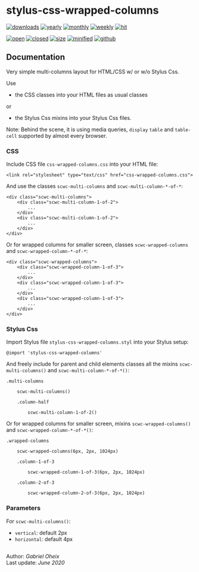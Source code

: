 # stylus-css-wrapped-columns

[![downloads][totalDownloads-svg]][totalDownloads-link]
[![yearly][yearlyDownloads-svg]][yearlyDownloads-link]
[![monthly][monthlyDownloads-svg]][monthlyDownloads-link]
[![weekly][weeklyDownloads-svg]][weeklyDownloads-link]
[![hit][hit-svg]][hit-link]
	
[![open][open-svg]][open-link]
[![closed][closed-svg]][closed-link]
[![size][size-svg]][size-link]
[![minified][minified-svg]][minified-link]
[![github][githubDownloads-svg]][githubDownloads-link]


[totalDownloads-svg]: https://img.shields.io/npm/dt/noglify-js.svg
[totalDownloads-link]: https://www.npmjs.com/package/noglify-js

[yearlyDownloads-svg]: https://img.shields.io/npm/dy/noglify-js.svg
[yearlyDownloads-link]: https://www.npmjs.com/package/noglify-js

[monthlyDownloads-svg]: https://img.shields.io/npm/dm/noglify-js.svg
[monthlyDownloads-link]: https://www.npmjs.com/package/noglify-js

[weeklyDownloads-svg]: https://img.shields.io/npm/dw/noglify-js.svg
[weeklyDownloads-link]: https://www.npmjs.com/package/noglify-js

[hit-svg]: https://hits.dwyl.com/gabrieloheix/npm-noglifyjs.svg
[hit-link]: https://hits.dwyl.com/gabrieloheix/npm-noglifyjs


[open-svg]: https://img.shields.io/github/issues/gabrieloheix/npm-noglifyjs.svg
[open-link]: https://github.com/gabrieloheix/npm-noglifyjs/issues

[closed-svg]: https://img.shields.io/github/issues-closed/gabrieloheix/npm-noglifyjs.svg
[closed-link]: https://github.com/gabrieloheix/npm-noglifyjs/issues?q=is%3Aissue+is%3Aclosed

[size-svg]: https://github-size-badge.herokuapp.com/gabrieloheix/npm-noglifyjs.svg
[size-link]: https://github.com/gabrieloheix/npm-noglifyjs

[minified-svg]: https://img.shields.io/bundlephobia/min/noglify-js.svg
[minified-link]: https://bundlephobia.com/result?p=noglify-js

[githubDownloads-svg]: https://img.shields.io/github/downloads/gabrieloheix/npm-noglifyjs/total.svg
[githubDownloads-link]: https://github.com/gabrieloheix/npm-noglifyjs

[//]: # (https://github.com/dwyl/repo-badges)


## Documentation

Very simple multi-columns layout for HTML/CSS w/ or w/o Stylus Css.

Use

- the CSS classes into your HTML files as usual classes

or

- the Stylus Css mixins into your Stylus Css files.


Note: Behind the scene, it is using media queries, ```display``` ```table``` and ```table-cell``` supported by almost every browser.


### CSS

Include CSS file ```css-wrapped-columns.css``` into your HTML file:

	<link rel="stylesheet" type="text/css" href="css-wrapped-columns.css">

And use the classes ```scwc-multi-columns``` and ```scwc-multi-column-*-of-*```:

	<div class="scwc-multi-columns">
		<div class="scwc-multi-column-1-of-2">
			...
		</div>
		<div class="scwc-multi-column-1-of-2">
			...
		</div>
	</div>

Or for wrapped columns for smaller screen, classes ```scwc-wrapped-columns``` and ```scwc-wrapped-column-*-of-*```:

	<div class="scwc-wrapped-columns">
		<div class="scwc-wrapped-column-1-of-3">
			...
		</div>
		<div class="scwc-wrapped-column-1-of-3">
			...
		</div>
		<div class="scwc-wrapped-column-1-of-3">
			...
		</div>
	</div>


### Stylus Css

Import Stylus file ```stylus-css-wrapped-columns.styl``` into your Stylus setup:

	@import 'stylus-css-wrapped-columns'

And freely include for parent and child elements classes all the mixins ```scwc-multi-columns()``` and ```scwc-multi-column-*-of-*()```:

	.multi-columns

		scwc-multi-columns()

		.column-half

			scwc-multi-column-1-of-2()


Or for wrapped columns for smaller screen, mixins ```scwc-wrapped-columns()``` and ```scwc-wrapped-column-*-of-*()```:

	.wrapped-columns

		scwc-wrapped-columns(6px, 2px, 1024px)

		.column-1-of-3

			scwc-wrapped-column-1-of-3(6px, 2px, 1024px)

		.column-2-of-3

			scwc-wrapped-column-2-of-3(6px, 2px, 1024px)


### Parameters

For ```scwc-multi-columns()```:

- ```vertical```: default 2px
- ```horizontal```: default 4px


##

Author: _Gabriel Oheix_  
Last update: _June 2020_

